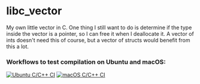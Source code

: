 # libc_vector
My own little vector in C.
One thing I still want to do is determine if the type inside the vector is a pointer, so I can free it when I deallocate it.
A vector of ints doesn't need this of course, but a vector of structs would benefit from this a lot.

### Workflows to test compilation on Ubuntu and macOS:
[![Ubuntu C/C++ CI](https://github.com/pde-bakk/libc_vector/actions/workflows/ubuntu-build.yml/badge.svg)](https://github.com/pde-bakk/libc_vector/actions/workflows/ubuntu-build.yml)
[![macOS C/C++ CI](https://github.com/pde-bakk/libc_vector/actions/workflows/macos-build.yml/badge.svg)](https://github.com/pde-bakk/libc_vector/actions/workflows/macos-build.yml)
